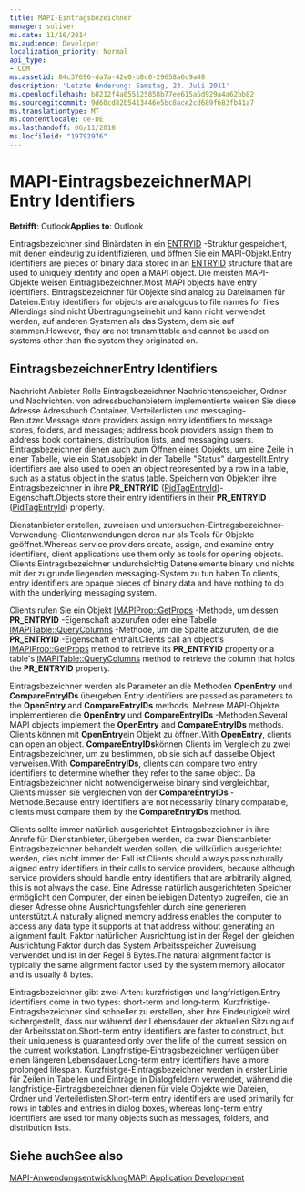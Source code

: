 ```yaml
---
title: MAPI-Eintragsbezeichner
manager: soliver
ms.date: 11/16/2014
ms.audience: Developer
localization_priority: Normal
api_type:
- COM
ms.assetid: 84c37696-da7a-42e0-b8c0-29658a6c9a48
description: 'Letzte �nderung: Samstag, 23. Juli 2011'
ms.openlocfilehash: b8212f4a055125858b77ee615a5d929a4a62bb82
ms.sourcegitcommit: 9d60cd82b5413446e5bc8ace2cd689f683fb41a7
ms.translationtype: MT
ms.contentlocale: de-DE
ms.lasthandoff: 06/11/2018
ms.locfileid: "19792976"
---
```

# <a name="mapi-entry-identifiers"></a><span data-ttu-id="828be-103">MAPI-Eintragsbezeichner</span><span class="sxs-lookup"><span data-stu-id="828be-103">MAPI Entry Identifiers</span></span>

  
  
<span data-ttu-id="828be-104">**Betrifft**: Outlook</span><span class="sxs-lookup"><span data-stu-id="828be-104">**Applies to**: Outlook</span></span> 
  
<span data-ttu-id="828be-105">Eintragsbezeichner sind Binärdaten in ein [ENTRYID](entryid.md) -Struktur gespeichert, mit denen eindeutig zu identifizieren, und öffnen Sie ein MAPI-Objekt.</span><span class="sxs-lookup"><span data-stu-id="828be-105">Entry identifiers are pieces of binary data stored in an [ENTRYID](entryid.md) structure that are used to uniquely identify and open a MAPI object.</span></span> <span data-ttu-id="828be-106">Die meisten MAPI-Objekte weisen Eintragsbezeichner.</span><span class="sxs-lookup"><span data-stu-id="828be-106">Most MAPI objects have entry identifiers.</span></span> <span data-ttu-id="828be-107">Eintragsbezeichner für Objekte sind analog zu Dateinamen für Dateien.</span><span class="sxs-lookup"><span data-stu-id="828be-107">Entry identifiers for objects are analogous to file names for files.</span></span> <span data-ttu-id="828be-108">Allerdings sind nicht Übertragungseinehit und kann nicht verwendet werden, auf anderen Systemen als das System, dem sie auf stammen.</span><span class="sxs-lookup"><span data-stu-id="828be-108">However, they are not transmittable and cannot be used on systems other than the system they originated on.</span></span> 
  
## <a name="entry-identifiers"></a><span data-ttu-id="828be-109">Eintragsbezeichner</span><span class="sxs-lookup"><span data-stu-id="828be-109">Entry Identifiers</span></span>

<span data-ttu-id="828be-110">Nachricht Anbieter Rolle Eintragsbezeichner Nachrichtenspeicher, Ordner und Nachrichten. von adressbuchanbietern implementierte weisen Sie diese Adresse Adressbuch Container, Verteilerlisten und messaging-Benutzer.</span><span class="sxs-lookup"><span data-stu-id="828be-110">Message store providers assign entry identifiers to message stores, folders, and messages; address book providers assign them to address book containers, distribution lists, and messaging users.</span></span> <span data-ttu-id="828be-111">Eintragsbezeichner dienen auch zum Öffnen eines Objekts, um eine Zeile in einer Tabelle, wie ein Statusobjekt in der Tabelle "Status" dargestellt.</span><span class="sxs-lookup"><span data-stu-id="828be-111">Entry identifiers are also used to open an object represented by a row in a table, such as a status object in the status table.</span></span> <span data-ttu-id="828be-112">Speichern von Objekten ihre Eintragsbezeichner in ihre **PR_ENTRYID** ([PidTagEntryId](pidtagentryid-canonical-property.md))-Eigenschaft.</span><span class="sxs-lookup"><span data-stu-id="828be-112">Objects store their entry identifiers in their **PR_ENTRYID** ([PidTagEntryId](pidtagentryid-canonical-property.md)) property.</span></span> 
  
<span data-ttu-id="828be-113">Dienstanbieter erstellen, zuweisen und untersuchen-Eintragsbezeichner-Verwendung-Clientanwendungen deren nur als Tools für Objekte geöffnet.</span><span class="sxs-lookup"><span data-stu-id="828be-113">Whereas service providers create, assign, and examine entry identifiers, client applications use them only as tools for opening objects.</span></span> <span data-ttu-id="828be-114">Clients Eintragsbezeichner undurchsichtig Datenelemente binary und nichts mit der zugrunde liegenden messaging-System zu tun haben.</span><span class="sxs-lookup"><span data-stu-id="828be-114">To clients, entry identifiers are opaque pieces of binary data and have nothing to do with the underlying messaging system.</span></span> 
  
<span data-ttu-id="828be-115">Clients rufen Sie ein Objekt [IMAPIProp::GetProps](imapiprop-getprops.md) -Methode, um dessen **PR_ENTRYID** -Eigenschaft abzurufen oder eine Tabelle [IMAPITable::QueryColumns](imapitable-querycolumns.md) -Methode, um die Spalte abzurufen, die die **PR_ENTRYID** -Eigenschaft enthält.</span><span class="sxs-lookup"><span data-stu-id="828be-115">Clients call an object's [IMAPIProp::GetProps](imapiprop-getprops.md) method to retrieve its **PR_ENTRYID** property or a table's [IMAPITable::QueryColumns](imapitable-querycolumns.md) method to retrieve the column that holds the **PR_ENTRYID** property.</span></span> 
  
<span data-ttu-id="828be-116">Eintragsbezeichner werden als Parameter an die Methoden **OpenEntry** und **CompareEntryIDs** übergeben.</span><span class="sxs-lookup"><span data-stu-id="828be-116">Entry identifiers are passed as parameters to the **OpenEntry** and **CompareEntryIDs** methods.</span></span> <span data-ttu-id="828be-117">Mehrere MAPI-Objekte implementieren die **OpenEntry** und **CompareEntryIDs** -Methoden.</span><span class="sxs-lookup"><span data-stu-id="828be-117">Several MAPI objects implement the **OpenEntry** and **CompareEntryIDs** methods.</span></span> <span data-ttu-id="828be-118">Clients können mit **OpenEntry**ein Objekt zu öffnen.</span><span class="sxs-lookup"><span data-stu-id="828be-118">With **OpenEntry**, clients can open an object.</span></span> <span data-ttu-id="828be-119">**CompareEntryIDs**können Clients im Vergleich zu zwei Eintragsbezeichner, um zu bestimmen, ob sie sich auf dasselbe Objekt verweisen.</span><span class="sxs-lookup"><span data-stu-id="828be-119">With **CompareEntryIDs**, clients can compare two entry identifiers to determine whether they refer to the same object.</span></span> <span data-ttu-id="828be-120">Da Eintragsbezeichner nicht notwendigerweise binary sind vergleichbar, Clients müssen sie vergleichen von der **CompareEntryIDs** -Methode.</span><span class="sxs-lookup"><span data-stu-id="828be-120">Because entry identifiers are not necessarily binary comparable, clients must compare them by the **CompareEntryIDs** method.</span></span> 
  
<span data-ttu-id="828be-121">Clients sollte immer natürlich ausgerichtet-Eintragsbezeichner in ihre Anrufe für Dienstanbieter, übergeben werden, da zwar Dienstanbieter Eintragsbezeichner behandelt werden sollen, die willkürlich ausgerichtet werden, dies nicht immer der Fall ist.</span><span class="sxs-lookup"><span data-stu-id="828be-121">Clients should always pass naturally aligned entry identifiers in their calls to service providers, because although service providers should handle entry identifiers that are arbitrarily aligned, this is not always the case.</span></span> <span data-ttu-id="828be-122">Eine Adresse natürlich ausgerichteten Speicher ermöglicht den Computer, der einen beliebigen Datentyp zugreifen, die an dieser Adresse ohne Ausrichtungsfehler durch eine generieren unterstützt.</span><span class="sxs-lookup"><span data-stu-id="828be-122">A naturally aligned memory address enables the computer to access any data type it supports at that address without generating an alignment fault.</span></span> <span data-ttu-id="828be-123">Faktor natürlichen Ausrichtung ist in der Regel den gleichen Ausrichtung Faktor durch das System Arbeitsspeicher Zuweisung verwendet und ist in der Regel 8 Bytes.</span><span class="sxs-lookup"><span data-stu-id="828be-123">The natural alignment factor is typically the same alignment factor used by the system memory allocator and is usually 8 bytes.</span></span>
  
<span data-ttu-id="828be-124">Eintragsbezeichner gibt zwei Arten: kurzfristigen und langfristigen.</span><span class="sxs-lookup"><span data-stu-id="828be-124">Entry identifiers come in two types: short-term and long-term.</span></span> <span data-ttu-id="828be-125">Kurzfristige-Eintragsbezeichner sind schneller zu erstellen, aber ihre Eindeutigkeit wird sichergestellt, dass nur während der Lebensdauer der aktuellen Sitzung auf der Arbeitsstation.</span><span class="sxs-lookup"><span data-stu-id="828be-125">Short-term entry identifiers are faster to construct, but their uniqueness is guaranteed only over the life of the current session on the current workstation.</span></span> <span data-ttu-id="828be-126">Langfristige-Eintragsbezeichner verfügen über einen längeren Lebensdauer.</span><span class="sxs-lookup"><span data-stu-id="828be-126">Long-term entry identifiers have a more prolonged lifespan.</span></span> <span data-ttu-id="828be-127">Kurzfristige-Eintragsbezeichner werden in erster Linie für Zeilen in Tabellen und Einträge in Dialogfeldern verwendet, während die langfristige-Eintragsbezeichner dienen für viele Objekte wie Dateien, Ordner und Verteilerlisten.</span><span class="sxs-lookup"><span data-stu-id="828be-127">Short-term entry identifiers are used primarily for rows in tables and entries in dialog boxes, whereas long-term entry identifiers are used for many objects such as messages, folders, and distribution lists.</span></span>
  
## <a name="see-also"></a><span data-ttu-id="828be-128">Siehe auch</span><span class="sxs-lookup"><span data-stu-id="828be-128">See also</span></span>



[<span data-ttu-id="828be-129">MAPI-Anwendungsentwicklung</span><span class="sxs-lookup"><span data-stu-id="828be-129">MAPI Application Development</span></span>](mapi-application-development.md)

